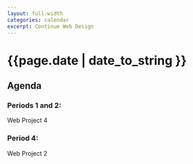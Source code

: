 ```yaml
---
layout: full-width
categories: calendar
excerpt: Continue Web Design
---
```

# {{page.date | date_to_string }} #

## Agenda ##

### Periods 1 and 2: ###

Web Project 4

### Period 4:  ###

Web Project 2


